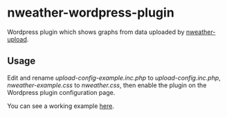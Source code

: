 nweather-wordpress-plugin
=========================

Wordpress plugin which shows graphs from data uploaded by [nweather-upload](https://github.com/nonoo/nweather-upload).

Usage
-----
Edit and rename *upload-config-example.inc.php* to *upload-config.inc.php*,
*nweather-example.css* to *nweather.css*, then enable the plugin on the
Wordpress plugin configuration page.

You can see a working example [here](http://www.ha5kdr.hu/projektek/idojaras/gerecse).
